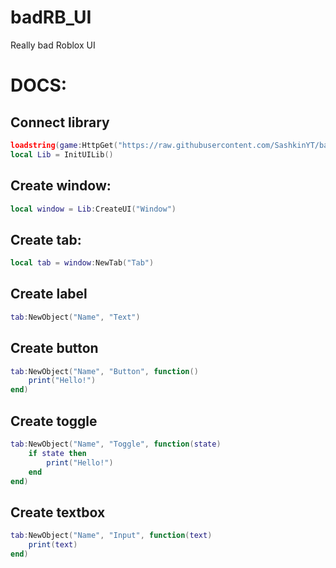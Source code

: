 # badRB_UI
Really bad Roblox UI

# DOCS:
## Connect library
```lua
loadstring(game:HttpGet("https://raw.githubusercontent.com/SashkinYT/badRB_UI/main/UILib.lua"))()
local Lib = InitUILib()
```
## Create window:
```lua
local window = Lib:CreateUI("Window")
```
## Create tab:
```lua
local tab = window:NewTab("Tab")
```
## Create label
```lua
tab:NewObject("Name", "Text")
```
## Create button
```lua
tab:NewObject("Name", "Button", function()
    print("Hello!")
end)
```
## Create toggle
```lua
tab:NewObject("Name", "Toggle", function(state)
    if state then
        print("Hello!")
    end
end)
```
## Create textbox
```lua
tab:NewObject("Name", "Input", function(text)
    print(text)
end)
```
